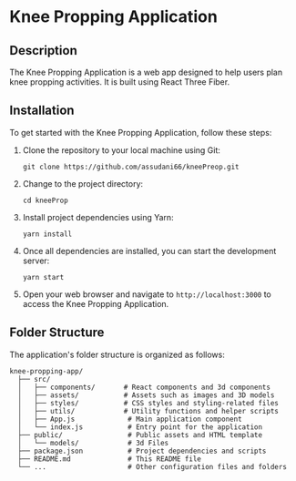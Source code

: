 # Knee Propping Application

## Description

The Knee Propping Application is a web app designed to help users plan knee propping activities. It is built using React Three Fiber.

## Installation

To get started with the Knee Propping Application, follow these steps:

1. Clone the repository to your local machine using Git:

   ```
   git clone https://github.com/assudani66/kneePreop.git
   ```

2. Change to the project directory:

   ```
   cd kneeProp
   ```

3. Install project dependencies using Yarn:

   ```
   yarn install
   ```

4. Once all dependencies are installed, you can start the development server:

   ```
   yarn start
   ```

5. Open your web browser and navigate to `http://localhost:3000` to access the Knee Propping Application.

## Folder Structure

The application's folder structure is organized as follows:

```
knee-propping-app/
  ├── src/
  │   ├── components/       # React components and 3d components
  │   ├── assets/           # Assets such as images and 3D models
  │   ├── styles/           # CSS styles and styling-related files
  │   ├── utils/            # Utility functions and helper scripts
  │   ├── App.js             # Main application component
  │   └── index.js           # Entry point for the application
  ├── public/                # Public assets and HTML template
  │   └── models/            # 3d Files
  ├── package.json           # Project dependencies and scripts
  ├── README.md              # This README file
  └── ...                    # Other configuration files and folders
```

